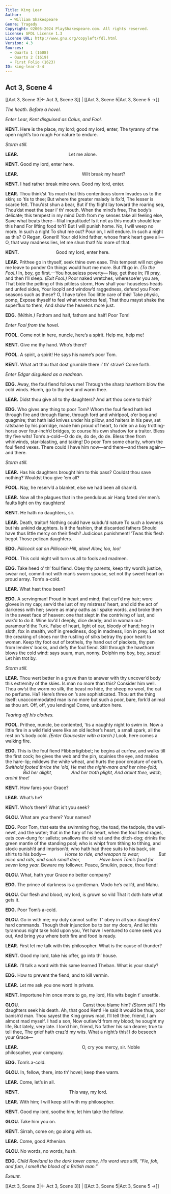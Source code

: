 ```yaml
---
Title: King Lear
Author: 
  - William Shakespeare
Genre: Tragedy
Copyright: ©2005-2024 PlayShakespeare.com. All rights reserved.
License: GFDL License 1.3
License URL: http://www.gnu.org/copyleft/fdl.html
Version: 4.3
Sources:
  - Quarto 1 (1608)
  - Quarto 2 (1619)
  - First Folio (1623)
ID: king-lear-3-4
---
```


## Act 3, Scene 4
[[Act 3, Scene 3|← Act 3, Scene 3]] | [[Act 3, Scene 5|Act 3, Scene 5 →]]

*The heath. Before a hovel.*

*Enter Lear, Kent disguised as Caius, and Fool.*

**KENT.**
Here is the place, my lord; good my lord, enter,
The tyranny of the open night’s too rough
For nature to endure.

*Storm still.*

**LEAR.**
           Let me alone.

**KENT.**
Good my lord, enter here.

**LEAR.**
              Wilt break my heart?

**KENT.**
I had rather break mine own. Good my lord, enter.

**LEAR.**
Thou think’st ’tis much that this contentious storm
Invades us to the skin; so ’tis to thee;
But where the greater malady is fix’d,
The lesser is scarce felt. Thou’dst shun a bear,
But if thy flight lay toward the roaring sea,
Thou’dst meet the bear i’ th’ mouth. When the mind’s free,
The body’s delicate; this tempest in my mind
Doth from my senses take all feeling else,
Save what beats there—filial ingratitude!
Is it not as this mouth should tear this hand
For lifting food to’t? But I will punish home.
No, I will weep no more. In such a night
To shut me out? Pour on, I will endure.
In such a night as this? O Regan, Goneril!
Your old kind father, whose frank heart gave all⁠—
O, that way madness lies, let me shun that!
No more of that.

**KENT.**
        Good my lord, enter here.

**LEAR.**
Prithee go in thyself, seek thine own ease.
This tempest will not give me leave to ponder
On things would hurt me more. But I’ll go in.
*(To the Fool.)*
In, boy, go first.—You houseless poverty⁠—
Nay, get thee in; I’ll pray, and then I’ll sleep.
*(Exit Fool.)*
Poor naked wretches, wheresoe’er you are,
That bide the pelting of this pitiless storm,
How shall your houseless heads and unfed sides,
Your loop’d and window’d raggedness, defend you
From seasons such as these? O, I have ta’en
Too little care of this! Take physic, pomp,
Expose thyself to feel what wretches feel,
That thou mayst shake the superflux to them,
And show the heavens more just.

**EDG.**
*(Within.)*
Fathom and half, fathom and half! Poor Tom!

*Enter Fool from the hovel.*

**FOOL.**
Come not in here, nuncle, here’s a spirit. Help me, help me!

**KENT.**
Give me thy hand. Who’s there?

**FOOL.**
A spirit, a spirit! He says his name’s poor Tom.

**KENT.**
What art thou that dost grumble there i’ th’ straw? Come forth.

*Enter Edgar disguised as a madman.*

**EDG.**
Away, the foul fiend follows me! Through the sharp hawthorn blow the cold winds. Humh, go to thy bed and warm thee.

**LEAR.**
Didst thou give all to thy daughters? And art thou come to this?

**EDG.**
Who gives any thing to poor Tom? Whom the foul fiend hath led through fire and through flame, through ford and whirlpool, o’er bog and quagmire; that hath laid knives under his pillow, and halters in his pew, set ratsbane by his porridge, made him proud of heart, to ride on a bay trotting-horse over four-inch’d bridges, to course his own shadow for a traitor. Bless thy five wits! Tom’s a-cold—O do de, do de, do de. Bless thee from whirlwinds, star-blasting, and taking! Do poor Tom some charity, whom the foul fiend vexes. There could I have him now—and there—and there again—and there.

*Storm still.*

**LEAR.**
Has his daughters brought him to this pass? Couldst thou save nothing? Wouldst thou give ’em all?

**FOOL.**
Nay, he reserv’d a blanket, else we had been all sham’d.

**LEAR.**
Now all the plagues that in the pendulous air Hang fated o’er men’s faults light on thy daughters!

**KENT.**
He hath no daughters, sir.

**LEAR.**
Death, traitor! Nothing could have subdu’d nature
To such a lowness but his unkind daughters.
Is it the fashion, that discarded fathers
Should have thus little mercy on their flesh?
Judicious punishment! ’Twas this flesh begot
Those pelican daughters.

**EDG.**
*Pillicock sat on Pillicock-Hill, alow! Alow, loo, loo!*

**FOOL.**
This cold night will turn us all to fools and madmen.

**EDG.**
Take heed o’ th’ foul fiend. Obey thy parents, keep thy word’s justice, swear not, commit not with man’s sworn spouse, set not thy sweet heart on proud array. Tom’s a-cold.

**LEAR.**
What hast thou been?

**EDG.**
A servingman! Proud in heart and mind; that curl’d my hair; wore gloves in my cap; serv’d the lust of my mistress’ heart, and did the act of darkness with her; swore as many oaths as I spake words, and broke them in the sweet face of heaven: one that slept in the contriving of lust, and wak’d to do it. Wine lov’d I deeply, dice dearly; and in woman out-paramour’d the Turk. False of heart, light of ear, bloody of hand; hog in sloth, fox in stealth, wolf in greediness, dog in madness, lion in prey. Let not the creaking of shoes nor the rustling of silks betray thy poor heart to woman. Keep thy foot out of brothels, thy hand out of plackets, thy pen from lenders’ books, and defy the foul fiend. Still through the hawthorn blows the cold wind: says suum, mun, nonny. Dolphin my boy, boy, *sessa*! Let him trot by.

*Storm still.*

**LEAR.**
Thou wert better in a grave than to answer with thy uncover’d body this extremity of the skies. Is man no more than this? Consider him well. Thou ow’st the worm no silk, the beast no hide, the sheep no wool, the cat no perfume. Ha? Here’s three on ’s are sophisticated. Thou art the thing itself: unaccommodated man is no more but such a poor, bare, fork’d animal as thou art. Off, off, you lendings! Come, unbutton here.

*Tearing off his clothes.*

**FOOL.**
Prithee, nuncle, be contented, ’tis a naughty night to swim in. Now a little fire in a wild field were like an old lecher’s heart, a small spark, all the rest on ’s body cold.
*(Enter Gloucester with a torch.)*
Look, here comes a walking fire.

**EDG.**
This is the foul fiend Flibbertigibbet; he begins at curfew, and walks till the first cock; he gives the web and the pin, squinies the eye, and makes the hare-lip; mildews the white wheat, and hurts the poor creature of earth.
*Swithold footed thrice the ’old,*
*He met the night-mare and her nine-fold;*
    *Bid her alight,*
    *And her troth plight,*
*And aroint thee, witch, aroint thee!*

**KENT.**
How fares your Grace?

**LEAR.**
What’s he?

**KENT.**
Who’s there? What is’t you seek?

**GLOU.**
What are you there? Your names?

**EDG.**
Poor Tom, that eats the swimming frog, the toad, the tadpole, the wall-newt, and the water; that in the fury of his heart, when the foul fiend rages, eats cow-dung for sallets; swallows the old rat and the ditch-dog; drinks the green mantle of the standing pool; who is whipt from tithing to tithing, and stock-punish’d and imprison’d; who hath had three suits to his back, six shirts to his body⁠—
    *Horse to ride, and weapon to wear;*
    *But mice and rats, and such small deer,*
    *Have been Tom’s food for seven long year.*
Beware my follower. Peace, Smulkin, peace, thou fiend!

**GLOU.**
What, hath your Grace no better company?

**EDG.**
The prince of darkness is a gentleman. Modo he’s call’d, and Mahu.

**GLOU.**
Our flesh and blood, my lord, is grown so vild
That it doth hate what gets it.

**EDG.**
Poor Tom’s a-cold.

**GLOU.**
Go in with me; my duty cannot suffer
T’ obey in all your daughters’ hard commands.
Though their injunction be to bar my doors,
And let this tyrannous night take hold upon you,
Yet have I ventured to come seek you out,
And bring you where both fire and food is ready.

**LEAR.**
First let me talk with this philosopher.
What is the cause of thunder?

**KENT.**
Good my lord, take his offer, go into th’ house.

**LEAR.**
I’ll talk a word with this same learned Theban.
What is your study?

**EDG.**
How to prevent the fiend, and to kill vermin.

**LEAR.**
Let me ask you one word in private.

**KENT.**
Importune him once more to go, my lord,
His wits begin t’ unsettle.

**GLOU.**
              Canst thou blame him?
*(Storm still.)*
His daughters seek his death. Ah, that good Kent!
He said it would be thus, poor banish’d man.
Thou sayest the King grows mad, I’ll tell thee, friend,
I am almost mad myself. I had a son,
Now outlaw’d from my blood; he sought my life,
But lately, very late. I lov’d him, friend,
No father his son dearer; true to tell thee,
The grief hath craz’d my wits. What a night’s this!
I do beseech your Grace⁠—

**LEAR.**
              O, cry you mercy, sir.
Noble philosopher, your company.

**EDG.**
Tom’s a-cold.

**GLOU.**
In, fellow, there, into th’ hovel; keep thee warm.

**LEAR.**
Come, let’s in all.

**KENT.**
           This way, my lord.

**LEAR.**
With him;
I will keep still with my philosopher.

**KENT.**
Good my lord, soothe him; let him take the fellow.

**GLOU.**
Take him you on.

**KENT.**
Sirrah, come on; go along with us.

**LEAR.**
Come, good Athenian.

**GLOU.**
No words, no words, hush.

**EDG.**
*Child Rowland to the dark tower came,*
*His word was still, “Fie, foh, and fum,*
*I smell the blood of a British man.”*

*Exeunt.*

[[Act 3, Scene 3|← Act 3, Scene 3]] | [[Act 3, Scene 5|Act 3, Scene 5 →]]